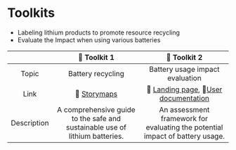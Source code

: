 # Toolkits
* Labeling lithium products to promote resource recycling
* Evaluate the Impact when using various batteries  

| | :hammer: Toolkit 1 | :hammer: Toolkit 2 |
| :-: | :-: | :-: |
| Topic | Battery recycling | Battery usage impact evaluation |
| Link | :link: [Storymaps](https://storymaps.arcgis.com/stories/2006a91575e24392820666473f43ac2a) | :link: [Landing page](https://responsible-camellia-1vcc12.mysxl.cn/), :closed_book:[User documentation](www.google.com) |
| Description | A comprehensive guide to the safe and sustainable use of lithium batteries.  | An assessment framework for evaluating the potential impact of battery usage. |
